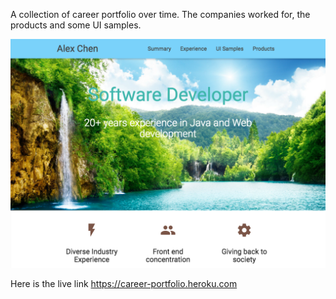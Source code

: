 
A collection of career portfolio over time. The companies worked for, the products
and some UI samples.

  ![Screenshot](sample-1.png)

 Here is the live link https://career-portfolio.heroku.com